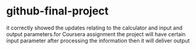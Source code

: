 # github-final-project

it correctly showed the updates relating to the calculator and input and output parameters.for Coursera assignment 
the project will have certain input parameter 
after processing the information then it will deliver output

